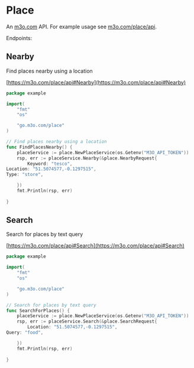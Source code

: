 # Place

An [m3o.com](https://m3o.com) API. For example usage see [m3o.com/place/api](https://m3o.com/place/api).

Endpoints:

## Nearby

Find places nearby using a location


[https://m3o.com/place/api#Nearby](https://m3o.com/place/api#Nearby)

```go
package example

import(
	"fmt"
	"os"

	"go.m3o.com/place"
)

// Find places nearby using a location
func FindPlacesNearby() {
	placeService := place.NewPlaceService(os.Getenv("M3O_API_TOKEN"))
	rsp, err := placeService.Nearby(&place.NearbyRequest{
		Keyword: "tesco",
Location: "51.5074577,-0.1297515",
Type: "store",

	})
	fmt.Println(rsp, err)
	
}
```
## Search

Search for places by text query


[https://m3o.com/place/api#Search](https://m3o.com/place/api#Search)

```go
package example

import(
	"fmt"
	"os"

	"go.m3o.com/place"
)

// Search for places by text query
func SearchForPlaces() {
	placeService := place.NewPlaceService(os.Getenv("M3O_API_TOKEN"))
	rsp, err := placeService.Search(&place.SearchRequest{
		Location: "51.5074577,-0.1297515",
Query: "food",

	})
	fmt.Println(rsp, err)
	
}
```
